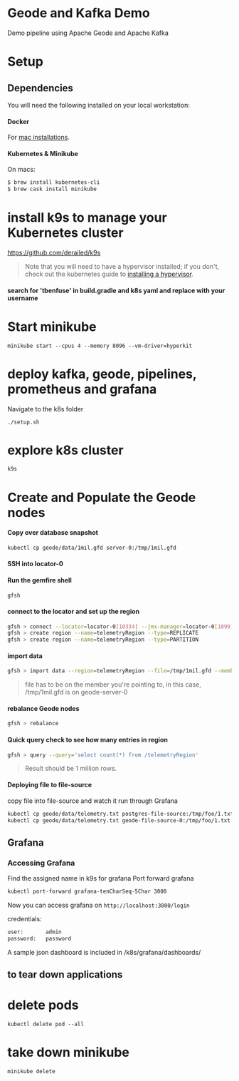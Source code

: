 # Geode and Kafka Demo
Demo pipeline using Apache Geode and Apache Kafka

# Setup

## Dependencies
You will need the following installed on your local workstation:

#### Docker
For [mac installations](https://docs.docker.com/docker-for-mac/install/).

#### Kubernetes & Minikube
On macs: 

```bash
$ brew install kubernetes-cli
$ brew cask install minikube
```
# install k9s to manage your Kubernetes cluster
https://github.com/derailed/k9s


> Note that you will need to have a hypervisor installed; if you don't, check out the kubernetes guide to [installing a hypervisor](https://kubernetes.io/docs/tasks/tools/install-minikube/#install-a-hypervisor).

#### search for 'tbenfuse' in build.gradle and k8s yaml and replace with your username

# Start minikube
```
minikube start --cpus 4 --memory 8096 --vm-driver=hyperkit
```

# deploy kafka, geode, pipelines, prometheus and grafana
Navigate to the k8s folder
```
./setup.sh
```

# explore k8s cluster
```
k9s
```


# Create and Populate the Geode nodes
#### Copy over database snapshot
```bash
kubectl cp geode/data/1mil.gfd server-0:/tmp/1mil.gfd
```

#### SSH into locator-0

#### Run the gemfire shell
```bash
gfsh
```

#### connect to the locator and set up the region
```bash
gfsh > connect --locator=locator-0[10334] --jmx-manager=locator-0[1099]
gfsh > create region --name=telemetryRegion --type=REPLICATE
gfsh > create region --name=telemetryRegion --type=PARTITION
```

#### import data
```bash
gfsh > import data --region=telemetryRegion --file=/tmp/1mil.gfd --member=server-0
```
> file has to be on the member you're pointing to, in this case, /tmp/1mil.gfd is on geode-server-0

#### rebalance Geode nodes 
```bash
gfsh > rebalance
```

#### Quick query check to see how many entries in region
```bash
gfsh > query --query='select count(*) from /telemetryRegion'
```
> Result should be 1 million rows.


#### Deploying file to file-source
copy file into file-source and watch it run through Grafana
```bash
kubectl cp geode/data/telemetry.txt postgres-file-source:/tmp/foo/1.txt
kubectl cp geode/data/telemetry.txt geode-file-source-0:/tmp/foo/1.txt
```

## Grafana

### Accessing Grafana
Find the assigned name in k9s for grafana
Port forward grafana
```bash
kubectl port-forward grafana-tenCharSeq-5Char 3000
```
Now you can access grafana on `http://localhost:3000/login`

credentials:
```bash
user:       admin
password:   password
```

A sample json dashboard is included in /k8s/grafana/dashboards/ 

## to tear down applications
# delete pods
```
kubectl delete pod --all
```

# take down minikube
```
minikube delete
```
